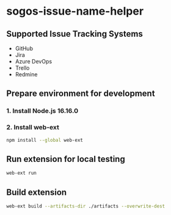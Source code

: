 # sogos-issue-name-helper

## Supported Issue Tracking Systems
- GitHub
- Jira
- Azure DevOps
- Trello
- Redmine

## Prepare environment for development
### 1. Install Node.js 16.16.0
### 2. Install web-ext
``` bash
npm install --global web-ext
```

## Run extension for local testing
``` bash
web-ext run
```

## Build extension
``` bash
web-ext build --artifacts-dir ./artifacts --overwrite-dest
```
